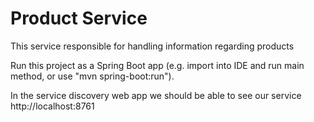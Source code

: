 # Product Service

This service responsible for handling information regarding products

Run this project as a Spring Boot app (e.g. import into IDE and run
main method, or use "mvn spring-boot:run").

In the service discovery web app we should be able to see our service
http://localhost:8761
